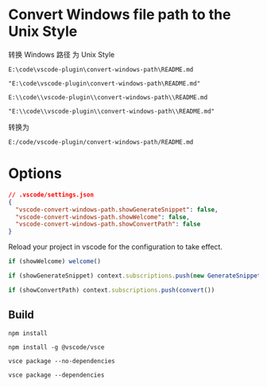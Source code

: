 # Convert Windows file path to the Unix Style

转换 Windows 路径 为 Unix Style

`E:\code\vscode-plugin\convert-windows-path\README.md`

`"E:\code\vscode-plugin\convert-windows-path\README.md"`

`E:\\code\\vscode-plugin\\convert-windows-path\\README.md`

`"E:\\code\\vscode-plugin\\convert-windows-path\\README.md"`

转换为

`E:/code/vscode-plugin/convert-windows-path/README.md`

# Options

```json
// .vscode/settings.json
{
  "vscode-convert-windows-path.showGenerateSnippet": false,
  "vscode-convert-windows-path.showWelcome": false,
  "vscode-convert-windows-path.showConvertPath": false
}
```

Reload your project in vscode for the configuration to take effect.

```js
if (showWelcome) welcome()

if (showGenerateSnippet) context.subscriptions.push(new GenerateSnippetPathProvider())

if (showConvertPath) context.subscriptions.push(convert())
```

## Build

```shell
npm install

npm install -g @vscode/vsce

vsce package --no-dependencies

vsce package --dependencies
```
